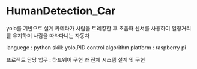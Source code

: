 # HumanDetection_Car
yolo를 기반으로 설계
카메라가 사람을 트레킹한 후 초음파 센서를 사용하여 일정거리를 유지하며 사람을 따라다니는 자동차

languege : python
skill: yolo,PID control algorithm
platform : raspberry pi

프로젝트 담당 업무 : 하드웨어 구현 과 전체 시스템 설계 및 구현
